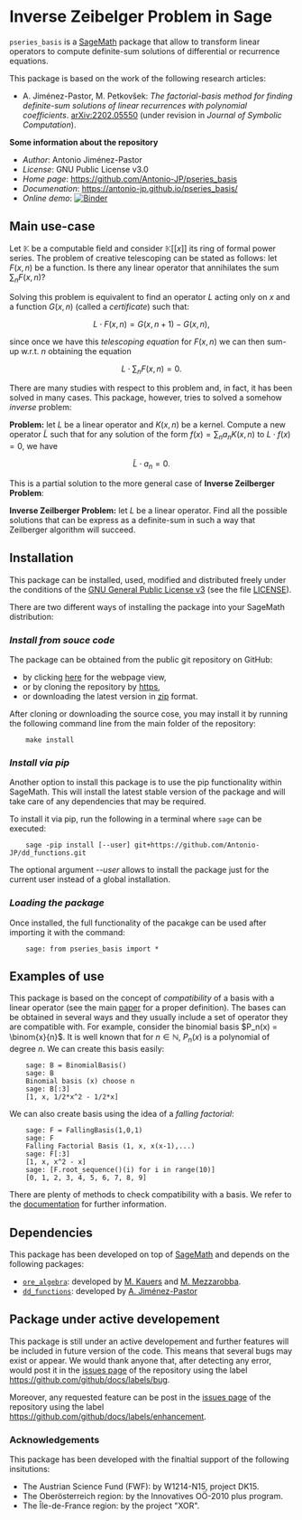 
# **Inverse Zeibelger Problem in Sage** 

``pseries_basis`` is a [SageMath](https://www.sagemath.org) package that allow to transform linear operators to compute definite-sum solutions of differential or recurrence equations.

This package is based on the work of the following research articles:
* A. Jiménez-Pastor, M. Petkovšek: _The factorial-basis method for finding definite-sum solutions of linear recurrences with polynomial coefficients_. [arXiv:2202.05550](https://arxiv.org/abs/2202.05550) (under revision in _Journal of Symbolic Computation_).

**Some information about the repository**
- _Author_: Antonio Jiménez-Pastor
- _License_: GNU Public License v3.0
- _Home page_: https://github.com/Antonio-JP/pseries_basis
- _Documenation_: https://antonio-jp.github.io/pseries_basis/
- _Online demo_: [![Binder](https://mybinder.org/badge_logo.svg)](https://mybinder.org/v2/gh/Antonio-JP/pseries_basis.git/master?filepath=demo_explanation.ipynb)

## **Main use-case**

Let $\mathbb{K}$ be a computable field and consider $\mathbb{K}[[x]]$ its ring of formal power series. The problem of creative telescoping can be stated as follows: let $F(x,n)$ be a function. Is there any linear operator that annihilates the sum $\sum_n F(x,n)$?

Solving this problem is equivalent to find an operator $L$ acting only on $x$ and a function $G(x,n)$ (called a _certificate_) such that:

$$L \cdot F(x,n) = G(x, n+1) - G(x,n),$$

since once we have this _telescoping equation_ for $F(x,n)$ we can then sum-up w.r.t. $n$ obtaining the equation

$$L \cdot \sum_n F(x,n) = 0.$$

There are many studies with respect to this problem and, in fact, it has been solved in many cases. This package, however, tries to solved a somehow _inverse_ problem:

**Problem:** let $L$ be a linear operator and $K(x,n)$ be a kernel. Compute a new operator $\tilde{L}$ such that for any solution of the form $f(x) = \sum_n a_nK(x,n)$ to $L \cdot f(x) = 0$, we have 

$$\tilde{L} \cdot a_n = 0.$$

This is a partial solution to the more general case of **Inverse Zeilberger Problem**:

**Inverse Zeilberger Problem:** let $L$ be a linear operator. Find all the possible solutions that can be express as a definite-sum in such a way that Zeilberger algorithm will succeed. 

## **Installation**

This package can be installed, used, modified and distributed freely under the conditions of the 
[GNU General Public License v3](https://www.gnu.org/licenses/gpl-3.0.html) (see the file [LICENSE](https://github.com/Antonio-JP/dd_functions/blob/master/LICENSE)).

There are two different ways of installing the package into your SageMath distribution:

### _Install from souce code_

The package can be obtained from the public git repository on GitHub:
* by clicking [here](https://github.com/Antonio-JP/pseries_basis) for the webpage view,
* or by cloning the repository by [https](https://github.com/Antonio-JP/pseries_basis.git),
* or downloading the latest version in [zip](https://github.com/Antonio-JP/pseries_basis/archive/master.zip) format.

After cloning or downloading the source cose, you may install it by running the following command line from the main folder of the repository:
```
    make install
```

### _Install via pip_

Another option to install this package is to use the pip functionality within SageMath. This will install the latest stable version of the package and will take care of any dependencies that may be required.

To install it via pip, run the following in a terminal where ``sage`` can be executed:
```
    sage -pip install [--user] git+https://github.com/Antonio-JP/dd_functions.git
```

The optional argument _--user_ allows to install the package just for the current user instead of a global installation.

### _Loading the package_

Once installed, the full functionality of the pacakge can be used after importing it with the command:

```Sage
    sage: from pseries_basis import *
```

## **Examples of use**

This package is based on the concept of _compatibility_ of a basis with a linear operator (see the main [paper](https://arxiv.org/abs/2202.05550) for a proper definition). The bases can be obtained in several ways and they usually include a set of operator they are compatible with. For example, consider the binomial basis $P_n(x) = \binom{x}{n}$. It is well known that for $n\in\mathbb{N}$, $P_n(x)$ is a polynomial of degree $n$. We can create this basis easily:

```Sage
    sage: B = BinomialBasis()
    sage: B
    Binomial basis (x) choose n
    sage: B[:3]
    [1, x, 1/2*x^2 - 1/2*x]
```

We can also create basis using the idea of a _falling factorial_:

```Sage
    sage: F = FallingBasis(1,0,1)
    sage: F
    Falling Factorial Basis (1, x, x(x-1),...)
    sage: F[:3]
    [1, x, x^2 - x]
    sage: [F.root_sequence()(i) for i in range(10)]
    [0, 1, 2, 3, 4, 5, 6, 7, 8, 9]
```

There are plenty of methods to check compatibility with a basis. We refer to the [documentation](https://antonio-jp.github.io/pseries_basis/) for further information.

## **Dependencies**

This package has been developed on top of [SageMath](https://www.sagemath.org/) and depends on the following packages:
* [``ore_algebra``](https://github.com/mkauers/ore_algebra): developed by [M. Kauers](http://www.kauers.de/) and [M. Mezzarobba](http://marc.mezzarobba.net/).
* [``dd_functions``](https://github.com/Antonio-JP/dd_functions): developed by [A. Jiménez-Pastor](https://scholar.google.com/citations?user=1gq-jy4AAAAJ&hl=es)

## **Package under active developement**

This package is still under an active developement and further features will be included in future version of the code. This means that several bugs may exist or appear. We would thank anyone that, after detecting any error, would post it in the [issues page](https://github.com/Antonio-JP/pseries_basis/issues) of the repository using the label https://github.com/github/docs/labels/bug.

Moreover, any requested feature can be post in the [issues page](https://github.com/Antonio-JP/pseries_basis/issues) of the repository using the label https://github.com/github/docs/labels/enhancement.

### **Acknowledgements**

This package has been developed with the finaltial support of the following insitutions:
* The Austrian Science Fund (FWF): by W1214-N15, project DK15.
* The Oberösterreich region: by the Innovatives OÖ-2010 plus program.
* The Île-de-France region: by the project "XOR".